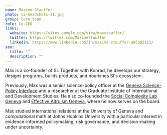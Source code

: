 ```yaml
---
name: Maxime Stauffer
photo: si-headshots-21.jpg
group: Core team
role: Co-CEO
links:
  website: https://sites.google.com/view/maxstauffer/
  twitter: https://twitter.com/MaximeStauffer
  linkedin: https://www.linkedin.com/in/maxime-stauffer-a95b92113/
seo:
  title: ""
  description: ""
---
```


Max is a co-founder of SI. Together with Konrad, he develops our strategy, designs programs, builds products, and nourishes SI's ecosystem.

Previously, Max was a senior science-policy officer at the [Geneva Science-Policy Interface](https://gspi.ch/) and a researcher at the Graduate Institute of International and Development Studies. He also co-founded the [Social Complexity Lab Geneva](https://www.complexitylab.ch/) and [Effective Altruism Geneva](https://eageneva.org/), where he now serves on the board.

Max studied international relations at the University of Geneva and computational math at Johns Hopkins University with a particular interest in evidence-informed policymaking, risk governance, and decision-making under uncertainty.
